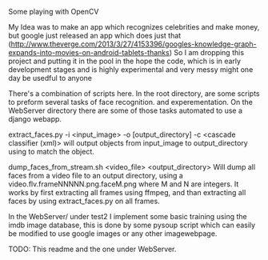 Some playing with OpenCV

My Idea was to make an app which recognizes celebrities and make money, but google just released an app which does just that (http://www.theverge.com/2013/3/27/4153396/googles-knowledge-graph-expands-into-movies-on-android-tablets-thanks)
So I am dropping this project and putting it in the pool in the hope the code, which is in early development stages and is highly experimental and very messy might one day be usedful to anyone

There's a combination of scripts here.
In the root directory, are some scripts to preform several tasks of face recognition. and experementation.
On the WebServer directory there are some of those tasks automated to use a django webapp.

extract_faces.py -i <input_image> -o [output_directory] -c <cascade classifier (xml)> 
will output objects from input_image to output_directory using <cascade classifier> to match the object.

dump_faces_from_stream.sh <video_file> <output_directory>
Will dump all faces from a video file to an output directory, using a video.flv.frameNNNNN.png.faceM.png where M and N are integers.
It works by first extracting all frames using ffmpeg, and than extracting all faces by using extract_faces.py on all frames.

In the WebServer/ under test2 I implement some basic training using the imdb image database, this is done by some pysoup script which can easily be modified to use google images or any other imagewebpage.

TODO: This readme and the one under WebServer.
